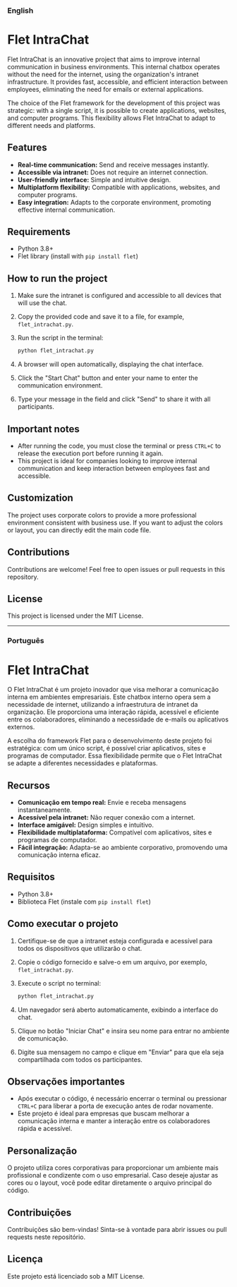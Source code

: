 ### English

# Flet IntraChat

Flet IntraChat is an innovative project that aims to improve internal communication in business environments. This internal chatbox operates without the need for the internet, using the organization's intranet infrastructure. It provides fast, accessible, and efficient interaction between employees, eliminating the need for emails or external applications.

The choice of the Flet framework for the development of this project was strategic: with a single script, it is possible to create applications, websites, and computer programs. This flexibility allows Flet IntraChat to adapt to different needs and platforms.

## Features

*   **Real-time communication:** Send and receive messages instantly.
*   **Accessible via intranet:** Does not require an internet connection.
*   **User-friendly interface:** Simple and intuitive design.
*   **Multiplatform flexibility:** Compatible with applications, websites, and computer programs.
*   **Easy integration:** Adapts to the corporate environment, promoting effective internal communication.

## Requirements

*   Python 3.8+
*   Flet library (install with `pip install flet`)

## How to run the project

1.  Make sure the intranet is configured and accessible to all devices that will use the chat.
2.  Copy the provided code and save it to a file, for example, `flet_intrachat.py`.
3.  Run the script in the terminal:

    ```bash
    python flet_intrachat.py
    ```

4.  A browser will open automatically, displaying the chat interface.
5.  Click the "Start Chat" button and enter your name to enter the communication environment.
6.  Type your message in the field and click "Send" to share it with all participants.

## Important notes

*   After running the code, you must close the terminal or press `CTRL+C` to release the execution port before running it again.
*   This project is ideal for companies looking to improve internal communication and keep interaction between employees fast and accessible.

## Customization

The project uses corporate colors to provide a more professional environment consistent with business use. If you want to adjust the colors or layout, you can directly edit the main code file.

## Contributions

Contributions are welcome! Feel free to open issues or pull requests in this repository.

## License

This project is licensed under the MIT License.

---

### Português

# Flet IntraChat

O Flet IntraChat é um projeto inovador que visa melhorar a comunicação interna em ambientes empresariais. Este chatbox interno opera sem a necessidade de internet, utilizando a infraestrutura de intranet da organização. Ele proporciona uma interação rápida, acessível e eficiente entre os colaboradores, eliminando a necessidade de e-mails ou aplicativos externos.

A escolha do framework Flet para o desenvolvimento deste projeto foi estratégica: com um único script, é possível criar aplicativos, sites e programas de computador. Essa flexibilidade permite que o Flet IntraChat se adapte a diferentes necessidades e plataformas.

## Recursos

*   **Comunicação em tempo real:** Envie e receba mensagens instantaneamente.
*   **Acessível pela intranet:** Não requer conexão com a internet.
*   **Interface amigável:** Design simples e intuitivo.
*   **Flexibilidade multiplataforma:** Compatível com aplicativos, sites e programas de computador.
*   **Fácil integração:** Adapta-se ao ambiente corporativo, promovendo uma comunicação interna eficaz.

## Requisitos

*   Python 3.8+
*   Biblioteca Flet (instale com `pip install flet`)

## Como executar o projeto

1.  Certifique-se de que a intranet esteja configurada e acessível para todos os dispositivos que utilizarão o chat.
2.  Copie o código fornecido e salve-o em um arquivo, por exemplo, `flet_intrachat.py`.
3.  Execute o script no terminal:

    ```bash
    python flet_intrachat.py
    ```

4.  Um navegador será aberto automaticamente, exibindo a interface do chat.
5.  Clique no botão "Iniciar Chat" e insira seu nome para entrar no ambiente de comunicação.
6.  Digite sua mensagem no campo e clique em "Enviar" para que ela seja compartilhada com todos os participantes.

## Observações importantes

*   Após executar o código, é necessário encerrar o terminal ou pressionar `CTRL+C` para liberar a porta de execução antes de rodar novamente.
*   Este projeto é ideal para empresas que buscam melhorar a comunicação interna e manter a interação entre os colaboradores rápida e acessível.

## Personalização

O projeto utiliza cores corporativas para proporcionar um ambiente mais profissional e condizente com o uso empresarial. Caso deseje ajustar as cores ou o layout, você pode editar diretamente o arquivo principal do código.

## Contribuições

Contribuições são bem-vindas! Sinta-se à vontade para abrir issues ou pull requests neste repositório.

## Licença

Este projeto está licenciado sob a MIT License.
